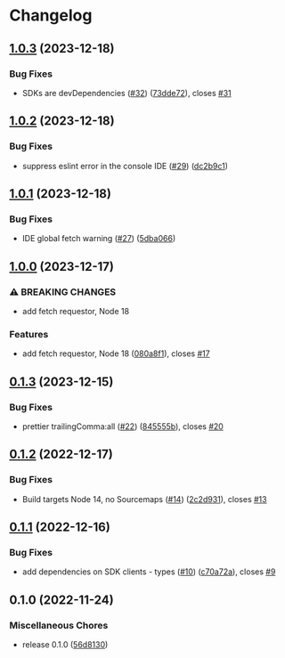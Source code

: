 # Changelog

## [1.0.3](https://github.com/fedonev/lambda-params-secrets/compare/v1.0.2...v1.0.3) (2023-12-18)


### Bug Fixes

* SDKs are devDependencies ([#32](https://github.com/fedonev/lambda-params-secrets/issues/32)) ([73dde72](https://github.com/fedonev/lambda-params-secrets/commit/73dde7277aab704eaef6d9b46da861598ad5a49c)), closes [#31](https://github.com/fedonev/lambda-params-secrets/issues/31)

## [1.0.2](https://github.com/fedonev/lambda-params-secrets/compare/v1.0.1...v1.0.2) (2023-12-18)


### Bug Fixes

* suppress eslint error in the console IDE ([#29](https://github.com/fedonev/lambda-params-secrets/issues/29)) ([dc2b9c1](https://github.com/fedonev/lambda-params-secrets/commit/dc2b9c1ff748296127e336f63633fb49f89d581f))

## [1.0.1](https://github.com/fedonev/lambda-params-secrets/compare/v1.0.0...v1.0.1) (2023-12-18)


### Bug Fixes

* IDE global fetch warning ([#27](https://github.com/fedonev/lambda-params-secrets/issues/27)) ([5dba066](https://github.com/fedonev/lambda-params-secrets/commit/5dba06659ffe1f183c38e4370abb1147dadd2fa9))

## [1.0.0](https://github.com/fedonev/lambda-params-secrets/compare/v0.1.3...v1.0.0) (2023-12-17)


### ⚠ BREAKING CHANGES

* add fetch requestor, Node 18

### Features

* add fetch requestor, Node 18 ([080a8f1](https://github.com/fedonev/lambda-params-secrets/commit/080a8f1c6ecb3a7e05d22251a66459bde68f0c85)), closes [#17](https://github.com/fedonev/lambda-params-secrets/issues/17)

## [0.1.3](https://github.com/fedonev/lambda-params-secrets/compare/v0.1.2...v0.1.3) (2023-12-15)


### Bug Fixes

* prettier trailingComma:all ([#22](https://github.com/fedonev/lambda-params-secrets/issues/22)) ([845555b](https://github.com/fedonev/lambda-params-secrets/commit/845555b2f80feb8c34eb3bec84456b64913bfe71)), closes [#20](https://github.com/fedonev/lambda-params-secrets/issues/20)

## [0.1.2](https://github.com/fedonev/lambda-params-secrets/compare/v0.1.1...v0.1.2) (2022-12-17)


### Bug Fixes

* Build targets Node 14, no Sourcemaps ([#14](https://github.com/fedonev/lambda-params-secrets/issues/14)) ([2c2d931](https://github.com/fedonev/lambda-params-secrets/commit/2c2d931cb3442b1c8d95d2da7003b906ea0d8637)), closes [#13](https://github.com/fedonev/lambda-params-secrets/issues/13)

## [0.1.1](https://github.com/fedonev/lambda-params-secrets/compare/v0.1.0...v0.1.1) (2022-12-16)


### Bug Fixes

* add dependencies on SDK clients - types ([#10](https://github.com/fedonev/lambda-params-secrets/issues/10)) ([c70a72a](https://github.com/fedonev/lambda-params-secrets/commit/c70a72a0d46a7458f61dad938f138171093c5586)), closes [#9](https://github.com/fedonev/lambda-params-secrets/issues/9)

## 0.1.0 (2022-11-24)


### Miscellaneous Chores

* release 0.1.0 ([56d8130](https://github.com/fedonev/lambda-params-secrets/commit/56d8130493aba65eb36b80fa43d7b983fff9e71e))
